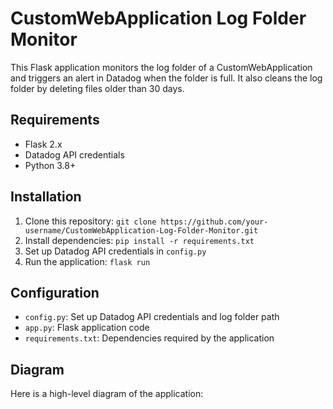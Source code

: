 # CustomWebApplication Log Folder Monitor

This Flask application monitors the log folder of a CustomWebApplication and triggers an alert in Datadog when the folder is full. It also cleans the log folder by deleting files older than 30 days.

## Requirements

* Flask 2.x
* Datadog API credentials
* Python 3.8+

## Installation

1. Clone this repository: `git clone https://github.com/your-username/CustomWebApplication-Log-Folder-Monitor.git`
2. Install dependencies: `pip install -r requirements.txt`
3. Set up Datadog API credentials in `config.py`
4. Run the application: `flask run`

## Configuration

* `config.py`: Set up Datadog API credentials and log folder path
* `app.py`: Flask application code
* `requirements.txt`: Dependencies required by the application

## Diagram

Here is a high-level diagram of the application: